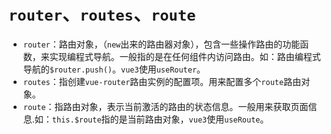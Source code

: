 # `router`、`routes`、`route`

- `router`：路由对象，（`new`出来的路由器对象），包含一些操作路由的功能函数，来实现编程式导航。一般指的是在任何组件内访问路由。如：路由编程式导航的`$router.push()`。`vue3`使用`useRouter`。
- `routes`：指创建`vue-router`路由实例的配置项。用来配置多个`route`路由对象。
- `route`：指路由对象，表示当前激活的路由的状态信息。一般用来获取页面信息.如：`this.$route`指的是当前路由对象，`vue3`使用`useRoute`。

